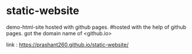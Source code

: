 # static-website
demo-html-site hosted with github pages. 
#hosted with the help of github pages.
got the domain name of <github.io>

link : https://prashant260.github.io/static-website/
